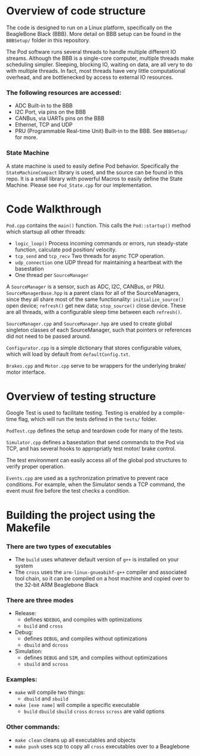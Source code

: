 # Overview of code structure 
The code is designed to run on a Linux platform, specifically on the BeagleBone Black (BBB). More detail on BBB setup can be found in the `BBBSetup/` folder in this repository.

The Pod software runs several threads to handle multiple different IO streams. Although the BBB is a single-core computer, multiple threads make scheduling simpler. Sleeping, blocking IO, waiting on data, are all very to do with multiple threads. In fact, most threads have very little computational overhead, and are bottlenecked by access to external IO resources. 

### The following resources are accessed:
  * ADC Built-in to the BBB 
  * I2C Port, via pins on the BBB
  * CANBus, via UARTs pins on the BBB
  * Ethernet, TCP and UDP 
  * PRU (Programmable Real-time Unit) Built-in to the BBB. See `BBBSetup/` for more.

### State Machine
A state machine is used to easily define Pod behavior. Specifically the `StateMachineCompact` library is used, and the source can be found in this repo. 
It is a small library with powerful Macros to easily define the State Machine. Please see `Pod_State.cpp` for our implementation.

# Code Walkthrough 
`Pod.cpp` contains the `main()` function. This calls the `Pod::startup()` method which startsup all other threads:
  * `logic_loop()` Process incoming commands or errors, run steady-state function, calculate pod position/ velocity.
  * `tcp_send` and `tcp_recv` Two threads for async TCP operation. 
  * `udp_connection` one UDP thread for maintaining a heartbeat with the basestation
  * One thread per `SourceManager`

A `SourceManager` is a sensor, such as ADC, I2C, CANBus, or PRU. `SourceManagerBase.hpp` is a parent class for all of the SourceManagers, since they all share most of the same functionality: `initialize_source()` open device; `refresh()` get new data; `stop_source()` close device. These are all threads, with a configurable sleep time between each `refresh()`.

`SourceManager.cpp` and `SourceManager.hpp` are used to create global singleton classes of each SourceManager, such that pointers or references did not need to be passed around. 

`Configurator.cpp` is a simple dictionary that stores configurable values, which will load by default from `defaultConfig.txt`.

`Brakes.cpp` and `Motor.cpp` serve to be wrappers for the underlying brake/ motor interface. 

# Overview of testing structure
Google Test is used to facilitate testing. Testing is enabled by a compile-time flag, which will run the tests defined in the `tests/` folder. 

`PodTest.cpp` defines the setup and teardown code for many of the tests. 

`Simulator.cpp` defines a basestation that send commands to the Pod via TCP, and has several hooks to appropriatly test motor/ brake control. 

The test environment can easily access all of the global pod structures to verify proper operation.

`Events.cpp` are used as a sychronization primative to prevent race conditions. For example, when the Simulator sends a TCP command, the event must fire before the test checks a condition. 


# Building the project using the Makefile

### There are two types of executables
* The `build` uses whatever default version of `g++` is installed on your system
* The `cross` uses the `arm-linux-gnueabihf-g++` compiler and associated tool chain, so it can be compiled on a host machine and copied over to the 32-bit ARM Beaglebone Black

### There are three modes
* Release: 
  * defines `NDEBUG`, and compiles with optimizations
  * `build` and `cross`
* Debug:
  * defines `DEBUG`, and compiles without optimizations
  * `dbuild` and `dcross`
* Simulation:
  * defines `DEBUG` and `SIM`, and compiles without optimizations
  * `sbuild` and `scross`

### Examples:
* `make` will compile two things:
  * `dbuild` and `sbuild`
* `make [exe name]` will compile a specific executable
  * `build` `dbuild` `sbuild` `cross` `dcross` `scross` are valid options

### Other commands:
* `make clean` cleans up all executables and objects
* `make push` uses scp to copy all `cross` executables over to a Beaglebone

